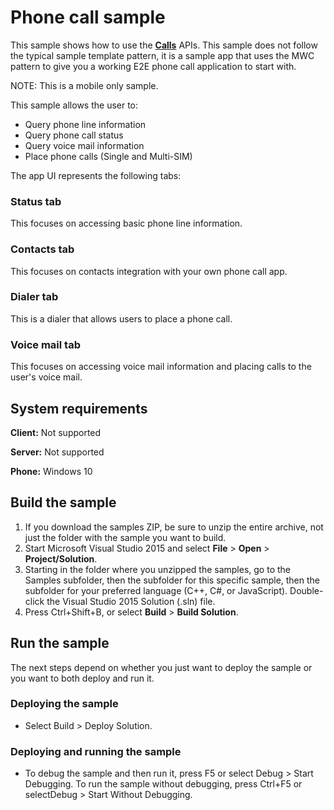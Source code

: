 <!---
 category: Communications
  samplefwlink: http://go.microsoft.com/fwlink/p/?LinkId=620586
--->

# Phone call sample

This sample shows how to use the [**Calls**](https://msdn.microsoft.com/en-us/library/windows/apps/windows.applicationmodel.calls.aspx) APIs. This sample does not follow the typical sample template pattern, it is a sample app that uses the MWC pattern to give you a working E2E phone call application to start with. 

NOTE: This is a mobile only sample.

This sample allows the user to:

-   Query phone line information
-   Query phone call status
-   Query voice mail information
-   Place phone calls (Single and Multi-SIM)

The app UI represents the following tabs:

### Status tab

This focuses on accessing basic phone line information.

### Contacts tab

This focuses on contacts integration with your own phone call app.

### Dialer tab

This is a dialer that allows users to place a phone call.

### Voice mail tab

This focuses on accessing voice mail information and placing calls to the user's voice mail.

## System requirements

**Client:** Not supported

**Server:** Not supported

**Phone:**  Windows 10

## Build the sample

1. If you download the samples ZIP, be sure to unzip the entire archive, not just the folder with the sample you want to build. 
2. Start Microsoft Visual Studio 2015 and select **File** \> **Open** \> **Project/Solution**.
3. Starting in the folder where you unzipped the samples, go to the Samples subfolder, then the subfolder for this specific sample, then the subfolder for your preferred language (C++, C#, or JavaScript). Double-click the Visual Studio 2015 Solution (.sln) file.
4. Press Ctrl+Shift+B, or select **Build** \> **Build Solution**.

## Run the sample

The next steps depend on whether you just want to deploy the sample or you want to both deploy and run it.

### Deploying the sample

- Select Build > Deploy Solution. 

### Deploying and running the sample

- To debug the sample and then run it, press F5 or select Debug >  Start Debugging. To run the sample without debugging, press Ctrl+F5 or selectDebug > Start Without Debugging. 

